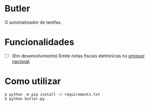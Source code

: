 # Butler
O automatizador de tarefas.

# Funcionalidades
- [ ] (Em desenvolvimento) Emite notas fiscais eletrônicas no [emissor nacional](https://www.nfse.gov.br/EmissorNacional).

# Como utilizar
```shell
$ python -m pip install -r requirements.txt
$ python butler.py
```